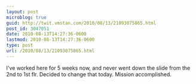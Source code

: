 ```yaml
---
layout: post
microblog: true
guid: http://twit.vmstan.com/2010/08/13/21093075865.html
post_id: 3047051
date: 2010-08-13T14:27:36-0600
lastmod: 2010-08-13T14:27:36-0600
type: post
url: /2010/08/13/21093075865.html
---
```

I've worked here for 5 weeks now, and never went down the slide from the 2nd to 1st flr. Decided to change that today. Mission accomplished.
